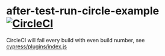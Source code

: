 # after-test-run-circle-example [![CircleCI](https://circleci.com/gh/bahmutov/after-test-run-circle-example/tree/master.svg?style=svg)](https://circleci.com/gh/bahmutov/after-test-run-circle-example/tree/master)

CircleCI will fail every build with even build number, see [cypress/plugins/index.js](cypress/plugins/index.js)
